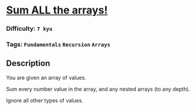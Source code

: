 # [Sum ALL the arrays!](https://www.codewars.com/kata/5594463eaf1701909c0000d4)

### Difficulty: `7 kyu`

### Tags: `Fundamentals` `Recursion` `Arrays`

## Description

You are given an array of values.

Sum every number value in the array, and any nested arrays (to any depth).

Ignore all other types of values.


